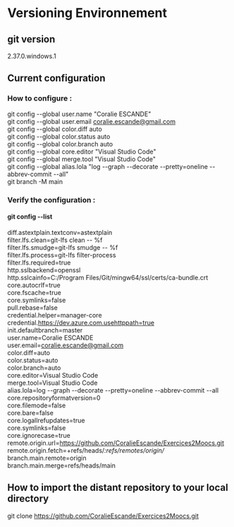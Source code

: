 # Versioning Environnement


##  git version 
2.37.0.windows.1


## Current configuration
### How to configure :
git config --global user.name "Coralie ESCANDE"  
git config --global user.email coralie.escande@gmail.com  
git config --global color.diff auto  
git config --global color.status auto  
git config --global color.branch auto  
git config --global core.editor "Visual Studio Code"  
git config --global merge.tool "Visual Studio Code"  
git config --global alias.lola "log --graph --decorate --pretty=oneline --abbrev-commit --all"  
git branch -M main  


### Verify the configuration : 
#### git config --list  
diff.astextplain.textconv=astextplain  
filter.lfs.clean=git-lfs clean -- %f  
filter.lfs.smudge=git-lfs smudge -- %f  
filter.lfs.process=git-lfs filter-process  
filter.lfs.required=true  
http.sslbackend=openssl  
http.sslcainfo=C:/Program Files/Git/mingw64/ssl/certs/ca-bundle.crt  
core.autocrlf=true  
core.fscache=true  
core.symlinks=false  
pull.rebase=false  
credential.helper=manager-core  
credential.https://dev.azure.com.usehttppath=true  
init.defaultbranch=master  
user.name=Coralie ESCANDE  
user.email=coralie.escande@gmail.com  
color.diff=auto  
color.status=auto  
color.branch=auto  
core.editor=Visual Studio Code  
merge.tool=Visual Studio Code  
alias.lola=log --graph --decorate --pretty=oneline --abbrev-commit --all  
core.repositoryformatversion=0  
core.filemode=false  
core.bare=false  
core.logallrefupdates=true  
core.symlinks=false  
core.ignorecase=true  
remote.origin.url=https://github.com/CoralieEscande/Exercices2Moocs.git  
remote.origin.fetch=+refs/heads/*:refs/remotes/origin/*  
branch.main.remote=origin  
branch.main.merge=refs/heads/main  



## How to import the distant repository to your local directory
git clone https://github.com/CoralieEscande/Exercices2Moocs.git  


  
